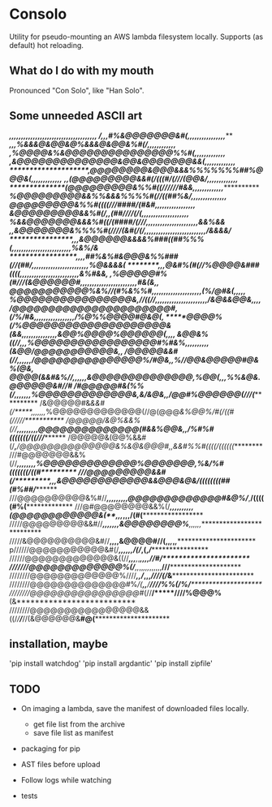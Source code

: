 # Consolo

Utility for pseudo-mounting an AWS lambda filesystem locally.
Supports (as default) hot reloading.

## What do I do with my mouth
Pronounced "Con Solo", like "Han Solo".

## Some unneeded ASCII art
************************,,,,,,,,,,****,*,,,,,,,,,,,,,,,,,,,,,,,***,*,,**********
/*************************,,,*#%&@@@@@@@&#(,,,,,,,,,,,,,,,,*********************
***********************,,,%&&&@&@@&@%&&&@&@@&%#(/*,,,,,,,,,,,,******************
**********************,*%@@@@&%&@@@@@@@@@@@@@@@%%#(,,,,,,,,,,,,*,***************
*********************,*&@@@@@@@@@@@@@@&@@&@@@@@@@&&(*,,,,,,,,,,,,,**************
********************,*@@@@@@@@&@@@&&&%%%%%%%##%@@@&(,,,,,,,,,,,,,***************
*******************,,(@@@@@@@@@&&#(/(((#/**(///(@@&/,,,,,,,,,,,,,***************
********************(@@@@@@@@@&%%#((///******///#&&,,,,,,,,,,,,*,***************
*******************%@@@@@@@@@&&%%&&&%%%%#(//((##%&/,,,,,,,,,,,,,,,**************
*******************@@@@@@@@@&%%#((((///*##*##/(#&#,,,,,,,,,,,,,,,,,*************
*******************&@@@@@@@@@&&%#(/*,,*(##////(/(,,,,,,,,,,,,,,,,,,,,***********
*******************%&&@@@@@@@&&&%#((/(####*/(///,,,,,,,,,,,,,,,,,,,,,*,****&&%&&
******************,,*&@@@@@@@&%%%%#(////(&#(/(/,,,,,,,,,,,,,,,,,,,,,,,,,,/&&&&/*
********************,,,&@@@@@@&&&&%###((##%%%(,,,,,,,,,,,,,,,,,,,,,,,,,%&%/&****
*****************,,,,*##%&%#&@@@&%%###(//(##/,,,,,,,,,,,,,,,,,,,,,,,,%@&&&&(****
****************,,,*@&*#%(#(//%@@@@&###((((,,,,,,,,,,,,,,,,,,,,,,,,,&%#&&*,*****
***************,*%@@@@@#%(#/*//(&@@@@@@#**,,,,,,,,,,,,,,,,,,,,,,,,#&(&*,,*******
***************@@@@@@@@@@@%&%*//(#%&%%#**,,,,,,,,,,,,,,,,,,,,,(%/@#&(,,,,*****,*
************%@@@@@@@@@@@@@@@@&,*//((//*,,,,,,,,,,,,,,,,,,,,,,/&@&&@@&*,,,,******
*********/@@@@@@@@@@@@@@@@@@@@@@#,(/**%/#&,,,,,,,,,,,,,,,,,/%@%%@@@@#@&@(,******
********@@@@%(/***%@@@@@@@@@@@@@@@@@@@@&(&&,,,,,,,,,,,,,,,&@@%@@@@%@@@@@@(*,,,,*
*****&@@&%((//**,***,,%@@@@@@@@@@@@@@@@@#%#&%,,,,,,,,,,(&@@/@@@@@@@@@@@&****,*,*
**/@@@@@&&#(//***,*,,,,,/@@@@@@@@@@@@@@@%/#*@&*,,*%/**/@@&@@@@@#@&%(@&*,********
**@@@@(&&#&%//******,,,,,,&@@@@@@@@@@@@@@,*%*@@(,,,%%&@&.@@@@@@&#//#************
/#@@@@@#&(%%(/******,,,,,,,%@@@@@@@@@@@@@&,*&/&@&,,/@@#%@@@@@@(///(*************
/&@@@@@#&*&&#(/*****,,,,,,,*%@@@@@@@@@@@@@(//@(@@@*&%@@%/#(/((#(/////***********
/@@@@@/&@%&&%(//****,,,,,,,,,@@@@@@@@@@@@@@(#&&%@@&,,/%#%#(((((((/((///*********
/@@@@@&(@@%&&#(/******,*****/@@@@@@@@@@@@@@&%&@&@@@#,,&&#%%#((((/((((((*********
///#@@@@@@@&&%(//*****,,,,,,,,%@@@@@@@@@@@@@%@@@@@@@*,%&/%#(((((((/((#**********
///@@@@@@@@@&&#(/**********,,,*&@@@@@@@@@@@@&&@@@&@&/((((((((##(#%##/***********
///@@@@@@@@@@&%#//****,,,,,,,,,*@@@@@@@@@@@@@#&@%/***,**/(((((#%(***************
///@#@@@@@@@@&&%(/****,,,,,,,,,,(@@@@@@@@@@@@&(**,,*,*,,,/(#(*******************
/////@@@@@@@@@&&#//******,,,,,,,*&@@@@@@@@%****,,,,,,***************************
/////&@@@@@@@@@@&#//********,,,,**&@@@@#/**/(,,*,*,*,***************************
p//////@@@@@@@@@@@&#(/******,,,,,,*/(/*******,(,*********/***********************
//////@@@@@@@@@@@@@&((//****,,*,****,*,***,,,,/********/#/**********************
///////@@@@@@@@@@@@@%(/******,,*,,*,,,*,,,,,,******///**************************
////////@@@@@@@@@@@@@%////****,*,/*,,,*******////(/*&***************************
////////@@@@@@@@@@@@@@#%*/(**,,**/********////%%(/**%/**************************
////////@@@@@@@@@@@@@@@@*#(//****/*****////%@@@%****(&**************************
////////@@@@@@@@@@@@@@@@&&((/*/**/***//(&@@@@@@&****#@(*************************

## installation, maybe

'pip install watchdog'
'pip install argdantic'
'pip install zipfile'


## TODO

- On imaging a lambda, save the manifest of downloaded files locally.
  - get file list from the archive
  - save file list as manifest

- packaging for pip
- AST files before upload
- Follow logs while watching
- tests
